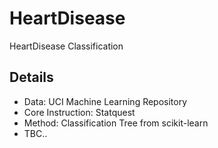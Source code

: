 # HeartDisease
HeartDisease Classification

## Details
- Data: UCI Machine Learning Repository
- Core Instruction: Statquest
- Method: Classification Tree from scikit-learn
- TBC..
